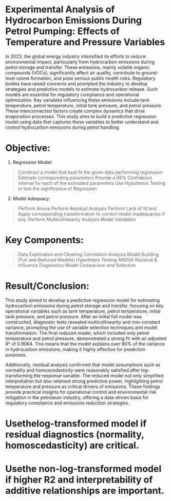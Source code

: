 # Experimental Analysis of Hydrocarbon Emissions During Petrol Pumping: Effects of Temperature and Pressure Variables
In 2023, the global energy industry intensified its efforts to reduce environmental impact, particularly from hydrocarbon emissions during petrol storage and transfer. These emissions, mainly volatile organic compounds (VOCs), significantly affect air quality, contribute to ground-level ozone formation, and pose serious public health risks. Regulatory bodies have raised concerns and prompted the industry to develop strategies and predictive models to estimate hydrocarbon release. Such models are essential for regulatory compliance and operational optimization. Key variables influencing these emissions include tank temperature, petrol temperature, initial tank pressure, and petrol pressure. These interconnected factors create complex dynamics that drive evaporation processes. This study aims to build a predictive regression model using data that captures these variables to better understand and control hydrocarbon emissions during petrol handling.

# Objective:
1. Regression Model:
> Construct a model that best fit the given data performing regression
> Estimate corresponding parameters
> Provide a 95% Confidence interval for each of the estimated parameters
> Use Hypothesis Testing to test the significance of Regression

2. Model Adequacy:
> Perform Anova
> Perform Residual Analysis
> Perform Lack of fit test
> Apply corresponding transformation to correct model inadequacies if any.
> Perform Multicollinearity Analysis
> Model Validation

# Key Components:
> Data Exploration and Cleaning
> Correlation Analysis
> Model Building (Full and Reduced Models)
> Hypothesis Testing
> ANOVA
> Residual & Influence Diagnostics
> Model Comparison and Selection

# Result/Conclusion:

This study aimed to develop a predictive regression model for estimating hydrocarbon emissions during petrol storage and transfer, focusing on key operational variables such as tank temperature, petrol temperature, initial tank pressure, and petrol pressure. After an initial full model was constructed, diagnostic tests revealed multicollinearity and non-constant variance, prompting the use of variable selection techniques and model transformation. The final reduced model, which included only petrol temperature and petrol pressure, demonstrated a strong fit with an adjusted R² of 0.9064. This means that the model explains over 90% of the variance in hydrocarbon emissions, making it highly effective for prediction purposes.

Additionally, residual analysis confirmed that model assumptions such as normality and homoscedasticity were reasonably satisfied after log-transforming the response variable. The reduced model not only simplified interpretation but also retained strong predictive power, highlighting petrol temperature and pressure as critical drivers of emissions. These findings provide practical insights for operational control and environmental risk mitigation in the petroleum industry, offering a data-driven basis for regulatory compliance and emissions reduction strategies.

# Usethelog-transformed model if residual diagnostics (normality, homoscedasticity) are critical.
# Usethe non-log-transformed model if higher R2 and interpretability of additive relationships are important.
